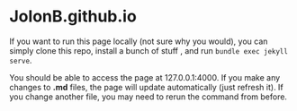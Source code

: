 # JolonB.github.io

If you want to run this page locally (not sure why you would), you can simply clone this repo, install a bunch of stuff <!--TODO what stuff?? -->, and run `bundle exec jekyll serve`.

You should be able to access the page at 127.0.0.1:4000. If you make any changes to **.md** files, the page will update automatically (just refresh it). If you change another file, you may need to rerun the command from before.